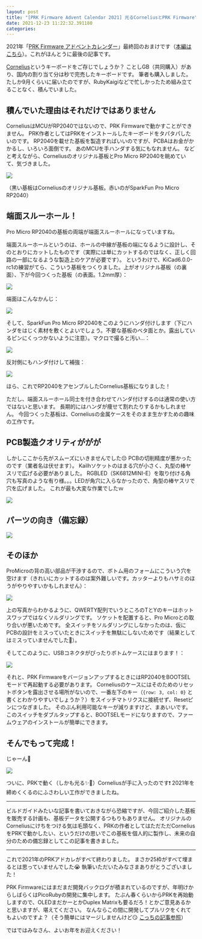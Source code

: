 ```yaml
---
layout: post
title: "[PRK Firmware Advent Calendar 2021] 光るCorneliusとPRK Firmware"
date: 2021-12-23 11:22:32.391180
categories: 
---
```


2021年「[PRK Firmware アドベントカレンダー](https://adventar.org/calendars/7086)」最終回のおまけです（[本編はこちら](/hasumin/yukutoshi-kurutoshi-2021)）。これがほんとうに最後の記事です。


[Cornelius](https://github.com/foostan/corneliuskbd)というキーボードをご存じでしょうか？
ことしGB（共同購入）があり、国内の割り当て分は秒で完売したキーボードです。
筆者も購入しました。
たしか9月くらいに届いたのですが、RubyKaigiなどで忙しかったため組み立てることなく、積んでいました。

## 積んでいた理由はそれだけではありません

CorneliusはMCUがRP2040ではないので、PRK Firmwareで動かすことができません。
PRK作者としてはPRKをインストールしたキーボードをタパタパしたいのです。
RP2040を載せた基板を製造すればいいのですが、PCBAはお金がかかるし、いろいろ面倒です。
あのMCUを手ハンダする気にもなれません。
などと考えながら、Corneliusのオリジナル基板とPro Micro RP2040を眺めていて、気づきました。

![](/assets/images/202112/cornelius-prk-01.jpg)

（黒い基板はCorneliusのオリジナル基板。赤いのがSparkFun Pro Micro RP2040）

## 端面スルーホール！

Pro Micro RP2040の基板の両端が端面スルーホールになっていますね。

端面スルーホールというのは、ホールの中線が基板の端になるように設計し、そのとおりにカットしたものです（実際には単にカットするのではなく、正しく回路の一部になるような製造上のケアが必要です）。
というわけで、KiCad6.0.0-rc1の練習がてら、こういう基板をつくりました。上がオリジナル基板（の裏面）、下が今回つくった基板（の表面。1.2mm厚）：

![](/assets/images/202112/cornelius-prk-03.jpg)

端面はこんなかんじ：

![](/assets/images/202112/cornelius-prk-02.jpg)

そして、SparkFun Pro Micro RP2040をこのようにハンダ付けします（下にハンダをはじく素材を敷くとよいでしょう。不要な基板のベタ面とか。露出しているピンにくっつかないように注意）。マクロで撮ると汚い...：

![](/assets/images/202112/cornelius-prk-09.jpg)

反対側にもハンダ付けして補強：

![](/assets/images/202112/cornelius-prk-08.jpg)

ほら、これでRP2040をアセンブルしたCornelius基板になりました！


ただし、端面スルーホール同士を付き合わせてハンダ付けするのは通常の使い方ではないと思います。
長期的にはハンダが痩せて割れたりするかもしれません。
今回つくった基板は、Corneliusの金属ケースをそのまま生かすための趣味の工作です。

## PCB製造クオリティががが

しかしここから先がスムーズにいきませんでした😔
PCBの切削精度が悪かったのです（業者名は伏せます）。
Kailhソケットのはまる穴が小さく、丸型の棒ヤスリで広げる必要がありました。
RGBLED（SK6812MINI-E）を取り付ける角穴も写真のような有り様。。。LEDが角穴に入らなかったので、角型の棒ヤスリで穴を広げました。
これが最も大変な作業でしたｗ

![](/assets/images/202112/cornelius-prk-11.jpg)

## パーツの向き（備忘録）

![](/assets/images/202112/cornelius-prk-18.jpg)

## そのほか

ProMicroの背の高い部品が干渉するので、ボトム用のフォームにこういう穴を空けます（きれいにカットするのは案外難しいです。カッターよりもハサミのほうがやりやすいかもしれません）：

![](/assets/images/202112/cornelius-prk-12.jpg)

上の写真からわかるように、QWERTY配列でいうところのTとYのキーはホットスワップではなくソルダリングです。
ソケットを配置すると、Pro Microとの取り合いが悪いためです。
全スイッチをソルダリングにしなかったのは、仮にPCBの設計をミスっていたときにスイッチを無駄にしないためです（結果としてはミスっていませんでした🎊）。

そしてこのように、USBコネクタがぴったりボトムケースにはまります！：

![](/assets/images/202112/cornelius-prk-07.jpg)

それと、PRK FirmwareをバージョンアップするときにはRP2040をBOOTSELモードで再起動する必要があります。
Corneliusのケースにはそのためのリセットボタンを露出させる場所がないので、一番左下のキー（`{row: 3, col: 0}` と書くとわかりやすいでしょうか？）をスイッチマトリクスに接続せず、Resetピンにつなぎました。
そのぶん利用可能なキーが減りますけど、まあいいです。
このスイッチをダブルタップすると、BOOTSELモードになりますので、ファームウェアのインストールが簡単にできます。

## そんでもって完成！

じゃーん🎉

![](/assets/images/202112/cornelius-prk-17.jpg)

ついに、PRKで動く（しかも光る✨🌈）Corneliusが手に入ったのです❗
2021年を締めくくるのにふさわしい工作ができましたね。

----

ビルドガイドみたいな記事を書いておきながら恐縮ですが、今回ご紹介した基板を販売する計画も、基板データを公開するつもりもありません。
オリジナルのCorneliusにけちをつける気は毛頭なく、PRKの作者としてはただただCorneliusをPRKで動かしたい、というだけの思いでこの基板を個人的に製作し、未来の自分のための備忘録としてこの記事を書きました。

----

これで2021年のPRKアドカレがすべて終わりました。
まさか25枠がすべて埋まるとは思っていませんでした😭
執筆いただいたみなさまありがとうございました！


PRK Firmwareにはまだまだ開発バックログが積まれているのですが、年明けからしばらくはPicoRubyの開発に集中します。
たぶん春くらいからPRKを再始動しますので、OLEDまだかーとかDuplex Matrixも要るだろ！とかご意見あるかと思いますが、堪えてください。
なんならこの間に開発してプルリクをくれてもよいのですよ？（そう簡単にはマージしませんけど😏 [こっちの記事参照](/hasumin/yukutoshi-kurutoshi-2021)）


ではではみなさん、よいお年をお迎えください！
